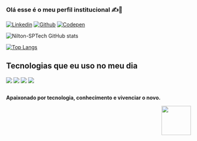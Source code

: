 ### Olá esse é o meu perfil institucional ✍️📜

[![Linkedin](https://img.shields.io/badge/LinkedIn-0077B5?style=for-the-badge&logo=linkedin&logoColor=white)](https://www.linkedin.com/in/nilton3923/)
[![Github](https://img.shields.io/badge/GitHub-100000?style=for-the-badge&logo=github&logoColor=white)](https://github.com/Nilton-3923)
[![Codepen](https://img.shields.io/badge/Codepen-000000?style=for-the-badge&logo=codepen&logoColor=white)](https://codepen.io/Nitch_)


![Nilton-SPTech GitHub stats](https://github-readme-stats.vercel.app/api?username=Nilton-SPTech&show_icons=true&theme=gruvbox)

[![Top Langs](https://github-readme-stats.vercel.app/api/top-langs/?username=Nilton-SPTech&layout=compact&theme=gruvbox)](https://github.com/anuraghazra/github-readme-stats)
## Tecnologias que eu uso no meu dia

<div style="display=inline_block">

  <img align="center" src="https://img.shields.io/badge/HTML5-E34F26?style=for-the-badge&logo=html5&logoColor=white">
  <img align="center" src="https://img.shields.io/badge/CSS3-1572B6?style=for-the-badge&logo=css3&logoColor=white">
  <img align="center" src="https://img.shields.io/badge/JavaScript-F7DF1E?style=for-the-badge&logo=javascript&logoColor=black">
  <img align="center" src="https://img.shields.io/badge/Node.js-43853D?style=for-the-badge&logo=node.js&logoColor=white">
</div>
<br>

<b>Apaixonado por tecnologia, conhecimento e vivenciar o novo.</b>
<br>

<a url="https://www.linkedin.com/school/sptechschool/">
  <img align="right" style="height: 80px; display:inline_block" src="https://www.sptech.school/assets/images/logos/sptech_logo.png">
</a>
